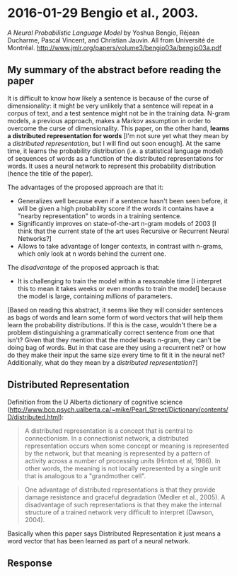 # 2016-01-29 Bengio et al., 2003.
*A Neural Probabilistic Language Model* by Yoshua Bengio, Réjean Ducharme, Pascal Vincent, and Christian Jauvin. All from Université de Montréal.
http://www.jmlr.org/papers/volume3/bengio03a/bengio03a.pdf

## My summary of the abstract before reading the paper
It is difficult to know how likely a sentence is because of the curse of dimensionality: it might be very unlikely that a sentence will repeat in a corpus of text, and a test sentence might not be in the training data. N-gram models, a previous approach, makes a Markov assumption in order to overcome the curse of dimensionality. This paper, on the other hand, **learns a distributed representation for words** [I'm not sure yet what they mean by a *distributed representation*, but I will find out soon enough]. At the same time, it learns the probability distribution (i.e. a statistical language model) of sequences of words as a function of the distributed representations for words. It uses a neural network to represent this probability distribution (hence the title of the paper).

The advantages of the proposed approach are that it:

* Generalizes well because even if a sentence hasn't been seen before, it will be given a high probability score if the words it contains have a "nearby representation" to words in a training sentence.
* Significantly improves on state-of-the-art n-gram models of 2003 [I think that the current state of the art uses Recursive or Recurrent Neural Networks?]
* Allows to take advantage of longer contexts, in contrast with n-grams, which only look at n words behind the current one.

The *disadvantage* of the proposed approach is that:

* It is challenging to train the model within a reasonable time [I interpret this to mean it takes weeks or even months to train the model] because the model is large, containing *millions* of parameters.

[Based on reading this abstract, it seems like they will consider sentences as bags of words and learn some form of word vectors that will help them learn the probability distributions. If this is the case, wouldn't there be a problem distinguishing a grammatically correct sentence from one that isn't? Given that they mention that the model beats n-gram, they can't be doing bag of words. But in that case are they using a recurrent net? or how do they make their input the same size every time to fit it in the neural net? Additionally, what do they mean by a *distributed representation*?]

## Distributed Representation
Definition from the U Alberta dictionary of cognitive science (http://www.bcp.psych.ualberta.ca/~mike/Pearl_Street/Dictionary/contents/D/distributed.html):

> A distributed representation is a concept that is central to connectionism. In a connectionist network, a distributed representation occurs when some concept or meaning is represented by the network, but that meaning is represented by a pattern of activity across a number of processing units (Hinton et al, 1986). In other words, the meaning is not locally represented by a single unit that is analogous to a "grandmother cell".

> One advantage of distributed representations is that they provide damage resistance and graceful degradation (Medler et al., 2005). A disadvantage of such representations is that they make the internal structure of a trained network very difficult to interpret (Dawson, 2004).

Basically when this paper says Distributed Representation it just means a word vector that has been learned as part of a neural network.

## Response

